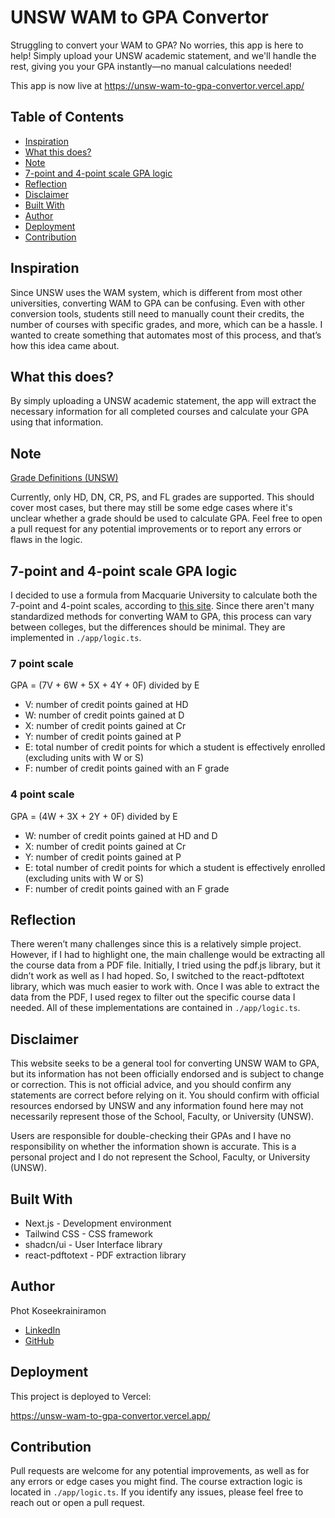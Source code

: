 # UNSW WAM to GPA Convertor

Struggling to convert your WAM to GPA? No worries, this app is here to help! Simply upload your UNSW academic statement, and we'll handle the rest, giving you your GPA instantly—no manual calculations needed!

This app is now live at https://unsw-wam-to-gpa-convertor.vercel.app/

## Table of Contents

- [Inspiration](#inspiration)
- [What this does?](#what-this-does)
- [Note](#note)
- [7-point and 4-point scale GPA logic](#7-point-and-4-point-scale-gpa-logic)
- [Reflection](#reflection)
- [Disclaimer](#disclaimer)
- [Built With](#built-with)
- [Author](#author)
- [Deployment](#deployment)
- [Contribution](#contribution)

## Inspiration

Since UNSW uses the WAM system, which is different from most other universities, converting WAM to GPA can be confusing. Even with other conversion tools, students still need to manually count their credits, the number of courses with specific grades, and more, which can be a hassle. I wanted to create something that automates most of this process, and that’s how this idea came about.

## What this does?

By simply uploading a UNSW academic statement, the app will extract the necessary information for all completed courses and calculate your GPA using that information.

## Note

[Grade Definitions (UNSW)](https://www.student.unsw.edu.au/grade)

Currently, only HD, DN, CR, PS, and FL grades are supported. This should cover most cases, but there may still be some edge cases where it's unclear whether a grade should be used to calculate GPA. Feel free to open a pull request for any potential improvements or to report any errors or flaws in the logic.

## 7-point and 4-point scale GPA logic

I decided to use a formula from Macquarie University to calculate both the 7-point and 4-point scales, according to [this site](https://students.mq.edu.au/study/assessment-exams/weighted-average-mark/gpa-calculator). Since there aren't many standardized methods for converting WAM to GPA, this process can vary between colleges, but the differences should be minimal. They are implemented in `./app/logic.ts`.

### 7 point scale

GPA = (7V + 6W + 5X + 4Y + 0F) divided by E
- V: number of credit points gained at HD
- W: number of credit points gained at D
- X: number of credit points gained at Cr
- Y: number of credit points gained at P
- E: total number of credit points for which a student is effectively enrolled (excluding units with W or S)
- F: number of credit points gained with an F grade

### 4 point scale

GPA = (4W + 3X + 2Y + 0F) divided by E
- W: number of credit points gained at HD and D
- X: number of credit points gained at Cr
- Y: number of credit points gained at P
- E: total number of credit points for which a student is effectively enrolled (excluding units with W or S)
- F: number of credit points gained with an F grade


## Reflection

There weren’t many challenges since this is a relatively simple project. However, if I had to highlight one, the main challenge would be extracting all the course data from a PDF file. Initially, I tried using the pdf.js library, but it didn’t work as well as I had hoped. So, I switched to the react-pdftotext library, which was much easier to work with. Once I was able to extract the data from the PDF, I used regex to filter out the specific course data I needed. All of these implementations are contained in `./app/logic.ts`.


## Disclaimer

This website seeks to be a general tool for converting UNSW WAM to GPA, but its information has not been officially endorsed and is subject to change or correction. This is not official advice, and you should confirm any statements are correct before relying on it. You should confirm with official resources endorsed by UNSW and any information found here may not necessarily represent those of the School, Faculty, or University (UNSW).

Users are responsible for double-checking their GPAs and I have no responsibility on whether the information shown is accurate. This is a personal project and I do not represent the School, Faculty, or University (UNSW).

## Built With

- Next.js - Development environment
- Tailwind CSS - CSS framework
- shadcn/ui - User Interface library
- react-pdftotext - PDF extraction library

## Author

Phot Koseekrainiramon
- [LinkedIn](https://www.linkedin.com/in/phot-kosee/)
- [GitHub](https://github.com/photkosee)

## Deployment

This project is deployed to Vercel:

https://unsw-wam-to-gpa-convertor.vercel.app/

## Contribution

Pull requests are welcome for any potential improvements, as well as for any errors or edge cases you might find. The course extraction logic is located in `./app/logic.ts`. If you identify any issues, please feel free to reach out or open a pull request.
